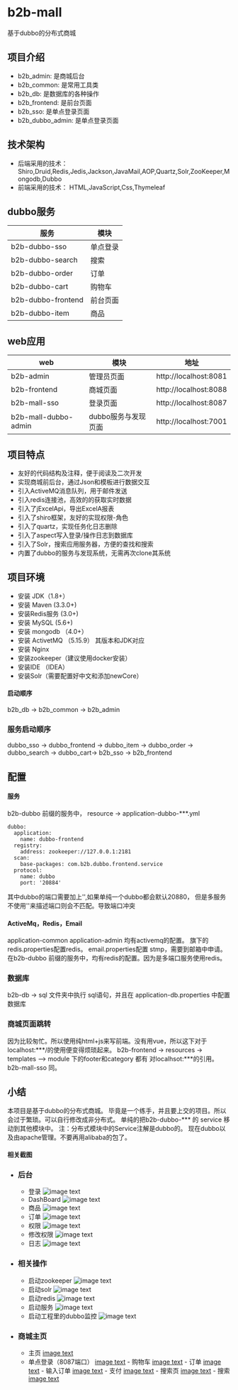 # b2b-mall
基于dubbo的分布式商城

## 项目介绍


- b2b_admin: 是商城后台
- b2b_common: 是常用工具类
- b2b_db: 是数据库的各种操作
- b2b_frontend: 是前台页面
- b2b_sso: 是单点登录页面
- b2b_dubbo_admin: 是单点登录页面


## 技术架构
- 后端采用的技术：   Shiro,Druid,Redis,Jedis,Jackson,JavaMail,AOP,Quartz,Solr,ZooKeeper,Mongodb,Dubbo
- 前端采用的技术：        HTML,JavaScript,Css,Thymeleaf

## dubbo服务
|服务|模块|
|----|----|
|b2b-dubbo-sso|单点登录|
|b2b-dubbo-search|搜索|
|b2b-dubbo-order|订单|
|b2b-dubbo-cart|购物车|
|b2b-dubbo-frontend|前台页面|
|b2b-dubbo-item|商品|

## web应用

|web|模块|地址|
|----|----|----|
|b2b-admin|管理员页面|http://localhost:8081|
|b2b-frontend|商城页面|http://localhost:8088|
|b2b-mall-sso|登录页面|http://localhost:8087|
|b2b-mall-dubbo-admin|dubbo服务与发现页面|http://localhost:7001|



## 项目特点
- 友好的代码结构及注释，便于阅读及二次开发
- 实现商城前后台，通过Json和模板进行数据交互
- 引入ActiveMQ消息队列，用于邮件发送
- 引入redis连接池，高效的的获取实时数据
- 引入了jExcelApi，导出ExcelA报表
- 引入了shiro框架，友好的实现权限-角色
- 引入了quartz，实现任务化日志删除
- 引入了aspect写入登录/操作日志到数据库
- 引入了Solr，搜索应用服务器，方便的查找和搜索
- 内置了dubbo的服务与发现系统，无需再次clone其系统

## 项目环境
- 安装 JDK（1.8+）
- 安装 Maven (3.3.0+)
- 安装Redis服务 (3.0+)
- 安装 MySQL (5.6+)
- 安装 mongodb （4.0+）
- 安装 ActivetMQ （5.15.9） 其版本和JDK对应
- 安装 Nginx
- 安装zookeeper（建议使用docker安装）
- 安装IDE （IDEA）
- 安装Solr（需要配置好中文和添加newCore）

#### 启动顺序
b2b_db ->  b2b_common -> b2b_admin 
### 服务启动顺序
dubbo_sso -> dubbo_frontend -> dubbo_item -> dubbo_order -> dubbo_search -> dubbo_cart-> b2b_sso -> b2b_frontend 

## 配置

#### 服务
b2b-dubbo 前缀的服务中，
resource -> application-dubbo-***.yml
```
dubbo:
  application:
    name: dubbo-frontend
  registry:
    address: zookeeper://127.0.0.1:2181
  scan:
    base-packages: com.b2b.dubbo.frontend.service
  protocol:
    name: dubbo
    port: '20884'
```
其中dubbo的端口需要加上'',如果单纯一个dubbo都会默认20880， 但是多服务不使用''来描述端口则会不匹配。导致端口冲突

#### ActiveMq，Redis，Email
application-common
application-admin 均有activemq的配置。
旗下的redis.properties配置redis。
email.properties配置 stmp，需要到邮箱中申请。
在b2b-dubbo 前缀的服务中，均有redis的配置。因为是多端口服务使用redis。

### 数据库
b2b-db  -> sql 文件夹中执行 sql语句，并且在
application-db.properties 中配置数据库

### 商城页面跳转

因为比较匆忙。所以使用纯html+js来写前端。没有用vue，所以这下对于localhost:***/的使用便变得烦琐起来。
b2b-frontend -> resources -> templates --> module 下的footer和category 都有 对localhsot:***的引用。
b2b-mall-sso 同。

## 小结
本项目是基于dubbo的分布式商城。
毕竟是一个练手，并且要上交的项目。所以会过于繁琐。可以自行修改成非分布式。
单纯的把b2b-dubbo-*** 的 service 移动到其他模块中。
注：分布式模块中的Service注解是dubbo的。
现在dubbo以及由apache管理。不要再用alibaba的包了。

#### 相关截图

- ### 后台
  - 登录
  ![image text](https://raw.githubusercontent.com/kiwi5691/b2b-mall/master/screenShot/login.png)
  - DashBoard
  ![image text](https://raw.githubusercontent.com/kiwi5691/b2b-mall/master/screenShot/bashboard.png)
  - 商品
  ![image text](https://raw.githubusercontent.com/kiwi5691/b2b-mall/master/screenShot/shop.png)
  - 订单
  ![image text](https://raw.githubusercontent.com/kiwi5691/b2b-mall/master/screenShot/order.png)
  - 权限
   ![image text](https://raw.githubusercontent.com/kiwi5691/b2b-mall/master/screenShot/permission.png)
  - 修改权限
   ![image text](https://raw.githubusercontent.com/kiwi5691/b2b-mall/master/screenShot/updatepermission.png)
  - 日志
   ![image text](https://raw.githubusercontent.com/kiwi5691/b2b-mall/master/screenShot/log.png)

- ### 相关操作
    - 启动zookeeper
    ![image text](https://raw.githubusercontent.com/kiwi5691/b2b-mall/master/screenShot/docker.png)
    - 启动solr
    ![image text](https://raw.githubusercontent.com/kiwi5691/b2b-mall/master/screenShot/solr.png)
     - 启动redis
     ![image text](https://raw.githubusercontent.com/kiwi5691/b2b-mall/master/screenShot/redis.png)
     - 启动服务
     ![image text](https://raw.githubusercontent.com/kiwi5691/b2b-mall/master/screenShot/service.png)
     - 启动工程里的dubbo监控
     ![image text](https://raw.githubusercontent.com/kiwi5691/b2b-mall/master/screenShot/dubbo.png)

- ### 商城主页
     - 主页
     [image text](https://raw.githubusercontent.com/kiwi5691/b2b-mall/master/screenShot/index.png)
     - 单点登录（8087端口）
     [image text](https://raw.githubusercontent.com/kiwi5691/b2b-mall/master/screenShot/sso.png)
      - 购物车
      [image text](https://raw.githubusercontent.com/kiwi5691/b2b-mall/master/screenShot/cart.png)
      - 订单
      [image text](https://raw.githubusercontent.com/kiwi5691/b2b-mall/master/screenShot/morder.png)
      - 输入订单
      [image text](https://raw.githubusercontent.com/kiwi5691/b2b-mall/master/screenShot/orderinput.png)
      - 支付
      [image text](https://raw.githubusercontent.com/kiwi5691/b2b-mall/master/screenShot/ordersuccess.png)
      - 搜索页
      [image text](https://raw.githubusercontent.com/kiwi5691/b2b-mall/master/screenShot/searchpage.png)
      - 搜索
      [image text](https://raw.githubusercontent.com/kiwi5691/b2b-mall/master/screenShot/search.png)
     